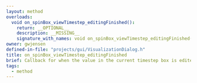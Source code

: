 ```yaml
---
layout: method
overloads:
  void on_spinBox_viewTimestep_editingFinished():
    return: __OPTIONAL__
    description: __MISSING__
    signature_with_names: void on_spinBox_viewTimestep_editingFinished()
owner: gwjensen
defined-in-file: "projects/gui/VisualizationDialog.h"
title: on_spinBox_viewTimestep_editingFinished
brief: Callback for when the value in the current timestep box is edited.
tags:
  - method
---
```


